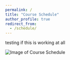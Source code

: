 ```yaml
---
permalink: /
title: "Course Schedule"
author_profile: true
redirect_from: 
  - /schedule/
---
```


testing if this is working at all

![Image of Course Schedule](eas574.github.io/images/schedule.jpg "Course Schedule")
